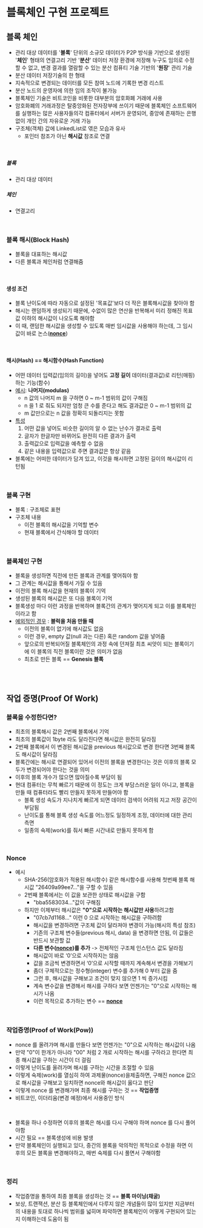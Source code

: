 # 블록체인 구현 프로젝트

## 블록 체인

- 관리 대상 데이터를 '**블록**' 단위의 소규모 데이터가 P2P 방식을 기반으로 생성된 '**체인**' 형태의 연결고리 기반 '**분산**' 데이터 저장 환경에 저장해 누구도 임의로 수정할 수 없고, 변경 결과를 열람할 수 있는 분산 컴퓨티 기술 기반의 '**원장**' 관리 기술
- 분산 데이터 저장기술의 한 형태
- 지속적으로 변경되는 데이터를 모든 참여 노드에 기록한 변경 리스트
- 분산 노드의 운영자에 의한 임의 조작이 불가능
- 블록체인 기술은 비트코인을 비롯한 대부분의 암호화폐 거래에 사용
- 암호화폐의 거래과정은 탈중앙화된 전자장부에 쓰이기 때문에 블록체인 소프트웨어를 실행하는 많은 사용자들의각 컴퓨터에서 서버가 운영되어, 중앙에 존재하는 은행 없이 개인 간의 자유로운 거래 가능
- 구조체(객체) 값에 LinkedList로 엮은 모습과 유사
  - 포인터 참조가 아닌 **해시값** 참조로 연결

<br />

##### 블록

- 관리 대상 데이터

##### 체인

- 연결고리

<br />



### 블록 해시(Block Hash)

- 블록을 대표하는 해시값
- 다른 블록과 체인처럼 연결해줌

<br />

#### 생성 조건

- 블록 난이도에 따라 자동으로 설정된 '목표값'보다 더 작은 블록해시값을 찾아야 함
- 해시는 랜덤하게 생성되기 때문에, 수없이 많은 연산을 반복해서 미리 정해진 목표값 이하의 해시값이 나오도록 해야함
- 이 때, 랜덤한 해시값을 생성할 수 있도록 매번 임시값을 사용해야 하는데, 그 임시값이 바로 논스(**<u>nonce</u>**)

<br />

#### 해시(Hash) == 해시함수(Hash Function)

- 어떤 데이터 입력값(임의의 길이)을 넣어도 **고정 길이** 데이터(결과값)로 리턴(매핑)하는 기능(함수)
- <u>예시</u>: **나머지(modulas)**
  - n 값의 나머지 m 을 구하면 0 ~ m-1 범위의 값이 구해짐
  - n 을 1 로 줘도 되지만 엄청 큰 수를 준다고 해도 결과값은 0 ~ m-1 범위의 값
  - m 값만으로는 n 값을 정확히 되돌리지는 못함
- <u>특성</u>
  1. 어떤 값을 넣어도 비슷한 길이의 알 수 없는 난수가 결과로 출력
  2. 글자가 한글자만 바뀌어도 완전히 다른 결과가 출력
  3. 출력값으로 입력값을 예측할 수 없음
  4. 같은 내용을 입력값으로 주면 결과값은 항상 같음
- 블록에는 어떠한 데이터가 담겨 있고, 이것을 해시하면 고정된 길이의 해시값이 리턴됨

<br />



### 블록 구현

- 블록 : 구조체로 표현
- 구조체 내용
  - 이전 블록의 해시값을 기억할 변수
  - 현재 블록에서 간식해야 할 데이터

<br />



### 블록체인 구현

- 블록을 생성하면 직전에 만든 블록과 관계를 맺어줘야 함
- 그 관계는 해시값을 통해서 가질 수 있음
- 이전의 블록 해시값을 현재의 블록이 기억
- 생성된 블록의 해시값은 또 다음 블록이 기억
- 블록생성 마다 이런 과정을 반복하며 블록간의 관계가 맺어지게 되고 이를 블록체인이라고 함
- <u>예외적인 경우</u> : **블럭을 처음 만들 때**
  - 이전의 블록이 없기에 해시값도 없음
  - 이런 경우, empty 값(null 과는 다른) 혹은 random 값을 넣어줌
  - 앞으로의 반복되어질 블록체인의 과정 속에 던져질 최초 씨앗이 되는 블록이기에 이 블록의 직전 블록이란 것은 의미가 없음
  - 최초로 만든 블록 == **Genesis 블록**

<br /><br />



## 작업 증명(Proof Of Work)

### 블록을 수정한다면?

- 최초의 블록해시 값은 2번째 블록에서 기억
- 최초의 블록값이 1byte 라도 달라진다면 해시값은 완전히 달라짐
- 2번째 블록에서 이 변경된 해시값을 previous 해시값으로 변경 한다면 3번째 블록도 해시값이 달라짐
- 블록간에는 해시로 연결되어 있어서 이전의 블록을 변경한다는 것은 이후의 블록 모두가 변경되어야 한다는 것을 의미
- 이후의 블록 개수가 많으면 많아질수록 부담이 됨
- 현대 컴퓨터는 무척 빠르기 때문에 이 정도는 크게 부담스러운 일이 아니고, 블록을 만들 때 컴퓨터라도 빨리 만들지 못하게 만들어야 함
  - 블록 생성 속도가 지나치게 빠르게 되면 데이터 검색이 어려워 지고 저장 공간이 부담됨
  - 난이도를 통해 블록 생성 속도를 어느정도 일정하게 조정, 데이터에 대한 관리 측면
  - 일종의 숙제(work)를 줘서 빠른 시간내로 만들지 못하게 함

<br />

### Nonce

- 예시
  - SHA-256(암호화가 적용된 해시함수) 같은 해시함수를 사용해 첫번째 블록 해시값 "26409a99ee7..."을  구할 수 있음
  - 2번째 블록에서는 이 값을 보관한 상태로 해시값을 구함
    - "bba5583034..."값이 구해짐
  - 하지만 이제부터 해시값은 **"0"으로 시작하는 해시값만 사용**하려고함
    - "07cb7d1168..." 이런 0 으로 시작하는 해시값을 구하려함
    - 해시값을 변경하려면 구조체 값이 달라져야 변경이 가능(해시의 특성 참조)
    - 기존의 구조체 변수들(previous 해시, data) 을 변경하면 안됨, 이 값들은 반드시 보관할 값
    - **다른 변수(<u>nonce</u>)를 추가** -> 전체적인 구조체 인스턴스 값도 달라짐
    - 해시값이 바로 ‘0’으로 시작하지는 않음
    - 값을 조금씩 변경하면서 ‘0’으로 시작할 때까지 계속해서 변경을 가해보기
    - 좀더 구체적으로는 정수형(integer) 변수를 추가해 0 부터 값을 줌
    - 그런 후, 해시값을 구해보고 조건이 맞지 않으면 1 씩 증가시킴
    - 계속 변수값을 변경해서 해시를 구하다 보면 언젠가는 "0"으로 시작하는 해시가 나옴
    - 이런 목적으로 추가하는 변수 == **<u>nonce</u>**

<br />

### 작업증명(Proof of Work(Pow))
- nonce 를 올려가며 해시를 만들다 보면 언젠가는 "0"으로 시작하는 해시값이 나옴
- 만약 "0"이 한개가 아니라 "00" 처럼 2 개로 시작하는 해시를 구하라고 한다면 최종 해시값을 구하는 시간이 더 걸림
- 이렇게 난이도를 올려가며 해시를 구하는 시간을 조절할 수 있음
- 이렇게 숙제(work)를 열심히 하여 과제물(nonce)을제출하면, 구해진 nonce 값으로 해시값을 구해보고 일치하면 nonce와 해시값이 옳다고 판단
- 이렇게 nonce 를 변경해가며 최종 해시를 구하는 것 == **작업증명**
- 비트코인, 이더리움(변경 예정)에서 사용중인 방식

<br />

- 블록을 하나 수정하면 이후의 블록은 해시를 다시 구해야 하며 nonce 를 다시 풀어야함
- 시간 필요 == 블록생성에 비용 발생
- 만약 블록체인이 실행되고 있다, 중간의 블록을 악의적인 목적으로 수정을 하면 이후의 모든 블록을 변경해야하고, 매번 숙제를 다시 풀면서 구해야함

<br />

### 정리
- 작업증명을 통하여 최종 블록을 생성하는 것 == **블록 마이닝(채굴)**
- 보상, 트랜잭션, 분산 등 블록체인에서 다루지 않은 개념들이 많이 있지만 지금부터의 내용을 토대로 하나씩 범위를 넓히며 파악하면 블록체인이 어떻게 구현되어 있는지 이해하는데 도움이 됨